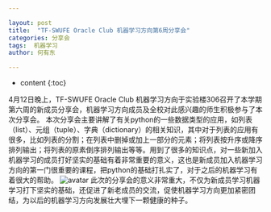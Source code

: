 ```yaml
---

layout: post
title:  "TF-SWUFE Oracle Club 机器学习方向第6周分享会"
categories: 分享会
tags:  机器学习 
author: 何有东

---
```


* content
{:toc}


4月12日晚上，TF-SWUFE Oracle Club 机器学习方向于实验楼306召开了本学期第六周的新成员分享会，机器学习方向成员及全校对此感兴趣的师生积极参与了本次分享会。
本次分享会主要讲解了有关python的一些数据类型的应用，如列表（list）、元组（tuple）、字典（dictionary）的相关知识，其中对于列表的应用有很多，比如列表的分割；在列表中删掉或加上一部分的元素；将列表按升序或降序排列输出；将列表的原素倒序排列输出等等。用到了很多的知识点，对一些新加入机器学习的成员打好坚实的基础有着非常重要的意义，这也是新成员加入机器学习方向的第一门很重要的课程，把python的基础打扎实了，对于之后的机器学习有着很大的帮助。
![avatar](https://s2.ax1x.com/2019/04/14/AX87wV.jpg)
此次的分享会的意义非常重大，不仅为新成员学习机器学习打下坚实的基础，还促进了新老成员的交流，促使机器学习方向更加紧密团结，为以后的机器学习方向发展壮大埋下一颗健康的种子。
